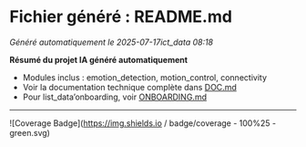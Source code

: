 # Fichier généré : README.md

*Généré automatiquement le 2025-07-17ict_data 08:18*

**Résumé du projet IA généré automatiquement**

- Modules inclus : emotion_detection, motion_control, connectivity
- Voir la documentation technique complète dans [DOC.md](DOC.md)
- Pour list_data’onboarding, voir [ONBOARDING.md](ONBOARDING.md)

---


![Coverage Badge](https://img.shields.io / badge/coverage - 100%25 - green.svg)
